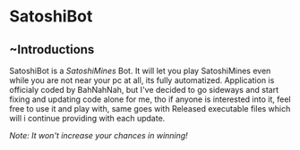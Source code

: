 # SatoshiBot

## ~Introductions
SatoshiBot is a *SatoshiMines* Bot.
It will let you play SatoshiMines even while you are not near your pc at all, its fully automatized.
Application is officialy coded by BahNahNah, but I've decided to go sideways and start fixing and updating code alone for me, tho if anyone is interested into it, feel free to use it and play with, same goes with Released executable files which will i continue providing with each update.

*Note: It won't increase your chances in winning!*
